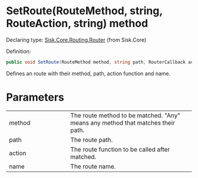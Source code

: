 <!--

Copyrights 2023 Sisk Framework - CypherPotato
Published under MIT license

!!! DO NOT EDIT THIS FILE !!!
This file was generated by a tool in the Sisk package. To edit the information in this documentation,
edit the XML documentation present in the Sisk source code.

-->


# SetRoute(RouteMethod, string, RouteAction, string) method

Declaring type: [Sisk.Core.Routing.Router](/spec/Sisk.Core.Routing.Router.md) (from Sisk.Core)


Definition:

```cs
public void SetRoute(RouteMethod method, string path, RouterCallback action, string? name)
```

Defines an route with their method, path, action function and name.


# Parameters

<table>
    <tbody>
<tr>
    <td width="33%">method</td>
    <td>The route method to be matched. "Any" means any method that matches their path.</td>
</tr>
<tr>
    <td width="33%">path</td>
    <td>The route path.</td>
</tr>
<tr>
    <td width="33%">action</td>
    <td>The route function to be called after matched.</td>
</tr>
<tr>
    <td width="33%">name</td>
    <td>The route name.</td>
</tr>
    </tbody>
</table>
